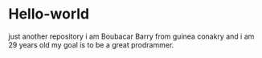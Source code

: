 # Hello-world
just another repository
i am Boubacar Barry from guinea conakry and i am 29 years old my goal is to be a great prodrammer.
